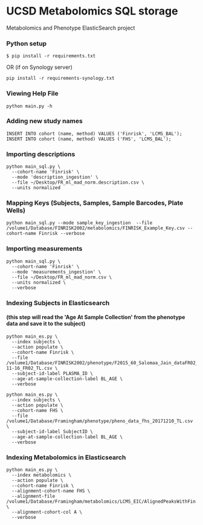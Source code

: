 # UCSD Metabolomics SQL storage
Metabolomics and Phenotype ElasticSearch project

### Python setup
```
$ pip install -r requirements.txt
```
OR (if on Synology server)
```
pip install -r requirements-synology.txt
```

### Viewing Help File
```
python main.py -h
```

### Adding new study names
```
INSERT INTO cohort (name, method) VALUES ('Finrisk', 'LCMS_BAL');
INSERT INTO cohort (name, method) VALUES ('FHS', 'LCMS_BAL');
```

### Importing descriptions
```
python main_sql.py \
  --cohort-name 'Finrisk' \
  --mode 'description_ingestion' \
  --file ~/Desktop/FR_ml_mad_norm.description.csv \
  --units normalized
```

### Mapping Keys (Subjects, Samples, Sample Barcodes, Plate Wells)

```
python main_sql.py --mode sample_key_ingestion  --file /volume1/Database/FINRISK2002/metabolomics/FINRISK_Example_Key.csv --cohort-name Finrisk --verbose
```

### Importing measurements

```
python main_sql.py \
  --cohort-name 'Finrisk' \
  --mode 'measurements_ingestion' \
  --file ~/Desktop/FR_ml_mad_norm.csv \
  --units normalized \
  --verbose
```

### Indexing Subjects in Elasticsearch
#### (this step will read the 'Age At Sample Collection' from the phenotype data and save it to the subject)

```
python main_es.py \
  --index subjects \
  --action populate \
  --cohort-name Finrisk \
  --file /volume1/Database/FINRISK2002/phenotype/F2015_60_Salomaa_Jain_dataFR02_FU16_2018-11-16_FR02_TL.csv \
  --subject-id-label PLASMA_ID \
  --age-at-sample-collection-label BL_AGE \
  --verbose
```

```
python main_es.py \
  --index subjects \
  --action populate \
  --cohort-name FHS \
  --file /volume1/Database/Framingham/phenotype/pheno_data_fhs_20171210_TL.csv \
  --subject-id-label SubjectID \
  --age-at-sample-collection-label BL_AGE \
  --verbose
```

### Indexing Metabolomics in Elasticsearch

```
python main_es.py \
  --index metabolomics \
  --action populate \
  --cohort-name Finrisk \
  --alignment-cohort-name FHS \
  --alignment-file /volume1/Database/Framingham/metabolomics/LCMS_EIC/AlignedPeaksWithFin.csv \
  --alignment-cohort-col A \
  --verbose
```
